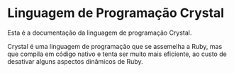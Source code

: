 # Linguagem de Programação Crystal

Esta é a documentação da linguagem de programação Crystal.

Crystal é uma linguagem de programação que se assemelha a Ruby, mas que compila em código nativo e tenta ser muito mais eficiente, ao custo de desativar alguns aspectos dinâmicos de Ruby.
